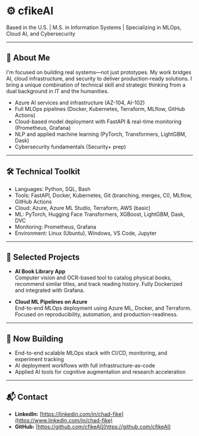 # ⚙️ cfikeAI

Based in the U.S. | M.S. in Information Systems | Specializing in MLOps, Cloud AI, and Cybersecurity

---

## 🧠 About Me

I'm focused on building real systems—not just prototypes. My work bridges AI, cloud infrastructure, and security to deliver production-ready solutions. I bring a unique combination of technical skill and strategic thinking from a dual background in IT and the humanities.

- Azure AI services and infrastructure (AZ-104, AI-102)
- Full MLOps pipelines (Docker, Kubernetes, Terraform, MLflow, GitHub Actions)
- Cloud-based model deployment with FastAPI & real-time monitoring (Prometheus, Grafana)
- NLP and applied machine learning (PyTorch, Transformers, LightGBM, Dask)
- Cybersecurity fundamentals (Security+ prep)

---

## 🛠️ Technical Toolkit
- Languages: Python, SQL, Bash
- Tools: FastAPI, Docker, Kubernetes, Git (branching, merges, CI), MLflow, GitHub Actions
- Cloud: Azure, Azure ML Studio, Terraform, AWS (basic)
- ML: PyTorch, Hugging Face Transformers, XGBoost, LightGBM, Dask, DVC
- Monitoring: Prometheus, Grafana
- Environment: Linux (Ubuntu), Windows, VS Code, Jupyter

---

## 📂 Selected Projects

- **AI Book Library App**  
  Computer vision and OCR-based tool to catalog physical books, recommend similar titles, and track reading history. Fully Dockerized and integrated with Grafana.

- **Cloud ML Pipelines on Azure**  
  End-to-end MLOps deployment using Azure ML, Docker, and Terraform. Focused on reproducibility, automation, and production-readiness.

---

## 🔭 Now Building

- End-to-end scalable MLOps stack with CI/CD, monitoring, and experiment tracking  
- AI deployment workflows with full infrastructure-as-code  
- Applied AI tools for cognitive augmentation and research acceleration

---

## 📬 Contact

- **LinkedIn:** [https://linkedin.com/in/chad-fike](https://www.linkedin.com/in/chad-fike)  
- **GitHub:** [https://github.com/cfikeAI](https://github.com/cfikeAI)
